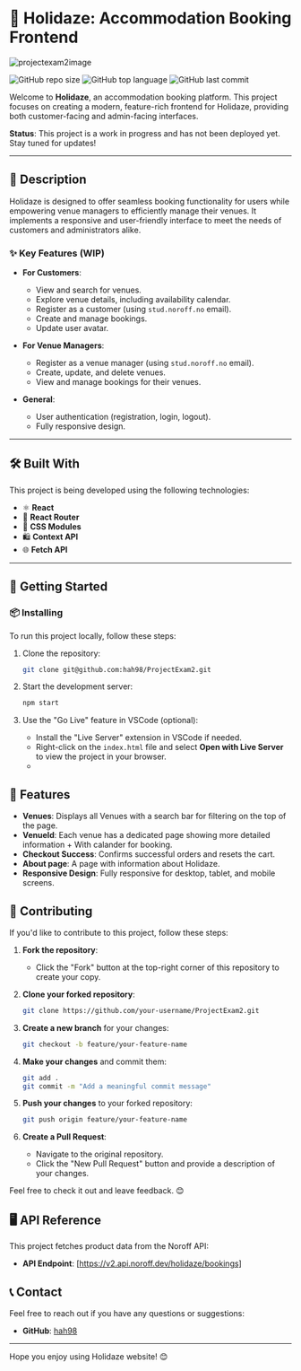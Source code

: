 # 🌴 Holidaze: Accommodation Booking Frontend
![projectexam2image](https://github.com/user-attachments/assets/067a0d97-31f3-49e7-8b32-a7f869a5d26a)

![GitHub repo size](https://img.shields.io/github/repo-size/hah98/ProjectExam2)
![GitHub top language](https://img.shields.io/github/languages/top/hah98/ProjectExam2)
![GitHub last commit](https://img.shields.io/github/last-commit/hah98/ProjectExam2)


Welcome to **Holidaze**, an accommodation booking platform. This project focuses on creating a modern, feature-rich frontend for Holidaze, providing both customer-facing and admin-facing interfaces.

**Status**: This project is a work in progress and has not been deployed yet. Stay tuned for updates!

---

## 📜 Description

Holidaze is designed to offer seamless booking functionality for users while empowering venue managers to efficiently manage their venues. It implements a responsive and user-friendly interface to meet the needs of customers and administrators alike.

### ✨ Key Features (WIP)

- **For Customers**:
  - View and search for venues.
  - Explore venue details, including availability calendar.
  - Register as a customer (using `stud.noroff.no` email).
  - Create and manage bookings.
  - Update user avatar.

- **For Venue Managers**:
  - Register as a venue manager (using `stud.noroff.no` email).
  - Create, update, and delete venues.
  - View and manage bookings for their venues.

- **General**:
  - User authentication (registration, login, logout).
  - Fully responsive design.

---

## 🛠️ Built With

This project is being developed using the following technologies:

- ⚛️ **React**
- 🧰 **React Router**
- 🎨 **CSS Modules**
- 🛍️ **Context API**
- 🌐 **Fetch API**

---

## 🚀 Getting Started

### 📦 Installing

To run this project locally, follow these steps:

1. Clone the repository:

   ```bash
   git clone git@github.com:hah98/ProjectExam2.git
4. Start the development server:

   ```bash
   npm start
   ```

5. Use the "Go Live" feature in VSCode (optional):
   
   - Install the "Live Server" extension in VSCode if needed.
   - Right-click on the `index.html` file and select **Open with Live Server** to view the project in your browser.
   - 
## 📄 Features

- **Venues**: Displays all Venues with a search bar for filtering on the top of the page.
- **VenueId**: Each venue has a dedicated page showing more detailed information + With calander for booking. 
- **Checkout Success**: Confirms successful orders and resets the cart.
- **About page**: A page with information about Holidaze.
- **Responsive Design**: Fully responsive for desktop, tablet, and mobile screens.

## 🤝 Contributing

If you'd like to contribute to this project, follow these steps:

1. **Fork the repository**:
   
   - Click the "Fork" button at the top-right corner of this repository to create your copy.

2. **Clone your forked repository**:

   ```bash
   git clone https://github.com/your-username/ProjectExam2.git
   ```

3. **Create a new branch** for your changes:

   ```bash
   git checkout -b feature/your-feature-name
   ```

4. **Make your changes** and commit them:

   ```bash
   git add .
   git commit -m "Add a meaningful commit message"
   ```

5. **Push your changes** to your forked repository:

   ```bash
   git push origin feature/your-feature-name
   ```

6. **Create a Pull Request**:

   - Navigate to the original repository.
   - Click the "New Pull Request" button and provide a description of your changes.

Feel free to check it out and leave feedback. 😊

## 🖥️ API Reference

This project fetches product data from the Noroff API:

- **API Endpoint**: [https://v2.api.noroff.dev/holidaze/bookings]

## 📞 Contact

Feel free to reach out if you have any questions or suggestions:

- **GitHub**: [hah98](https://github.com/hah98)

---

Hope you enjoy using Holidaze website! 😊


   
